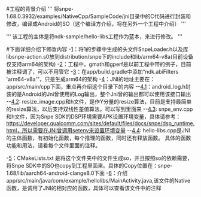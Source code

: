 #工程的背景介绍
'''
 将snpe-1.68.0.3932/examples/NativeCpp/SampleCode/jni目录中的C代码进行封装和修改，编译成Android的SO（这个编译方介绍，将在另外一个工程中介绍）
'''

'''
该工程的主体是将ndk-sample/hello-libs工程作为蓝本，来进行修改。
'''

#下面详细介绍下修改内容
-[1](#1)：将1的步骤中生成的头文件SnpeLoader.h以及库libsnpe-action.s0放到distribution/snpe下的include和lib/arm64-v8a(目前设备仅支持arm64的架构)
-[2](#2)：工程中，gmath和gperf是以前工程中带的例子，目前被注释调了，可以不用管它
-[3](#3)：在app/build.gradle中添加“ndk.abiFilters 'arm64-v8a'”，只是生成arm64的架构
-[4](#4)：JNI的地址主要在：app/src/main/cpp下面，重点再介绍这个目录下的内容
    --[4.1](#4.1)：android_log.h封装的是Android的Jni曾使用的Log输出，整个Jni曾的输出都可以使用该接口输出
    --[4.2](#4.2): resize_image.cpp和h文件，是作Y分量的resize算法，目前是支持最简单的resize算法，以后支持双线性差值算法，可以写到里面来
    --[4.3](#4.3): snpe_env.cpp和h文件，因为Snpe SDK的DSP环境需要APK设置环境变量，具体请参考：https://developer.qualcomm.com/sites/default/files/docs/snpe/dsp_runtime.html，所以需要在JNI曾调用setenv来设置环境变量
    --[4.4](#4.4): hello-libs.cpp是JNI的主体函数，有初始化函数，每个推理的函数，同时还有释放函数。
具体的函数功能和用法，请看每个文件里面的注释。

-[5](#5)：CMakeLists.txt 是将这个文件夹中的文件生成so，并且按照so的依赖需要，将Snpe SDK中的SO也copy到工程里面来。具体的Copy位置在：snpe-1.68/lib/aarch64-android-clange8.0下面
-[6](#6)：介绍app/src/main/java/com/example/hellolibs/MainActivity.java,该文件的Native函数，是调用了JNI的相对应的函数，具体可以查看该文件中的注释
